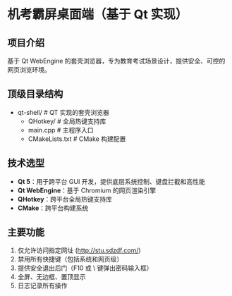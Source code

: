 # 机考霸屏桌面端（基于 Qt 实现）

## 项目介绍

基于 Qt WebEngine 的套壳浏览器，专为教育考试场景设计，提供安全、可控的网页浏览环境。

## 顶级目录结构

- qt-shell/         # QT 实现的套壳浏览器
  - QHotkey/        # 全局热键支持库
  - main.cpp        # 主程序入口
  - CMakeLists.txt  # CMake 构建配置

## 技术选型

- **Qt 5**：用于跨平台 GUI 开发，提供底层系统控制、键盘拦截和高性能
- **Qt WebEngine**：基于 Chromium 的网页渲染引擎
- **QHotkey**：跨平台全局热键支持库
- **CMake**：跨平台构建系统

## 主要功能

1. 仅允许访问指定网址 (http://stu.sdzdf.com/)
2. 禁用所有快捷键（包括系统和网页级）
3. 提供安全退出后门（F10 或 \ 键弹出密码输入框）
4. 全屏、无边框、置顶显示
5. 日志记录所有操作
